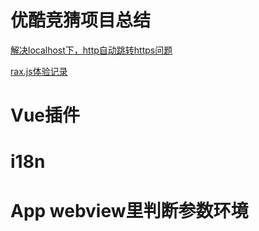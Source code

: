 # 优酷竞猜项目总结

[解决localhost下，http自动跳转https问题](https://juejin.im/post/6894629060543152136)

[rax.js体验记录](https://juejin.im/post/6895372133837307918/)


# Vue插件

# i18n

# App webview里判断参数环境


